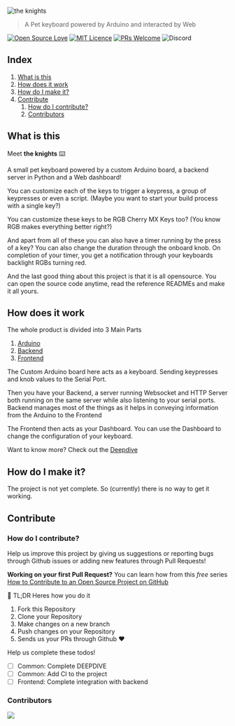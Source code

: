 ![the knights](https://vectr.com/sagnikpradhan/b1A51Js76l.svg?width=640&height=180&select=b1A51Js76lpage0)

> A Pet keyboard powered by Arduino and interacted by Web

[![Open Source Love](https://badges.frapsoft.com/os/v2/open-source.png?v=103)](https://github.com/ellerbrock/open-source-badges/) [![MIT Licence](https://badges.frapsoft.com/os/mit/mit.png?v=103)](https://opensource.org/licenses/mit-license.php)  [![PRs Welcome](https://img.shields.io/badge/PRs-welcome-brightgreen.svg?style=flat-square)](http://makeapullrequest.com) ![Discord](https://img.shields.io/discord/687686667653611521)


## Index
1. [What is this](#what-is-this)
2. [How does it work](#how-does-it-work)
3. [How do I make it?](#how-do-i-make-it?)
4. [Contribute](#contribution)
    1. [How do I contribute?](#how-do-i-contribute?)
    2. [Contributors](#contributors)

## What is this

Meet **the knights** ⌨️

A small pet keyboard powered by a custom Arduino board, a backend server in Python and a Web dashboard!

You can customize each of the keys to trigger a keypress, a group of keypresses or even a script. 
(Maybe you want to start your build process with a single key?)

You can customize these keys to be RGB Cherry MX Keys too? (You know RGB makes everything better right?)

And apart from all of these you can also have a timer running by the press of a key? You can also change the duration through the onboard knob. On completion of your timer, you get a notification through your keyboards backlight RGBs turning red.

And the last good thing about this project is that it is all opensource. You can open the source code anytime, read the reference READMEs and make it all yours.

## How does it work

The whole product is divided into 3 Main Parts

1. [Arduino](https://github.com/SagnikPradhan/the-knights/tree/master/arduino)
2. [Backend](https://github.com/SagnikPradhan/the-knights/tree/master/backend)
3. [Frontend](https://github.com/SagnikPradhan/the-knights/tree/master/frontend)

The Custom Arduino board here acts as a keyboard. Sending keypresses and knob values to the Serial Port.

Then you have your Backend, a server running Websocket and HTTP Server both running on the same server while also listening to your serial ports. Backend manages most of the things as it helps in conveying information from the Arduino to the Frontend

The Frontend then acts as your Dashboard. You can use the Dashboard to change the configuration of your keyboard.

Want to know more? Check out the [Deepdive](./DEEPDIVE.md)

## How do I make it?

The project is not yet complete. So (currently) there is no way to get it working.

## Contribute

### How do I contribute?

Help us improve this project by giving us suggestions or reporting bugs through Github issues or adding new features through Pull Requests!

**Working on your first Pull Request?** You can learn how from this *free* series [How to Contribute to an Open Source Project on GitHub](https://egghead.io/series/how-to-contribute-to-an-open-source-project-on-github) 

🌟 TL;DR Heres how you do it

1. Fork this Repository
2. Clone your Repository
3. Make changes on a new branch
4. Push changes on your Repository
5. Sends us your PRs through Github ❤️

Help us complete these todos!

- [ ] Common: Complete DEEPDIVE
- [ ] Common: Add CI to the project
- [ ] Frontend: Complete integration with backend

### Contributors

<a href="https://github.com/SagnikPradhan/the-knights/graphs/contributors">
  <img src="https://contributors-img.web.app/image?repo=SagnikPradhan/the-knights" />
</a>
